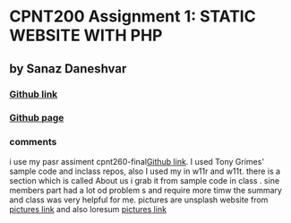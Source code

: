 


# CPNT200 Assignment 1: STATIC WEBSITE WITH PHP
## by Sanaz Daneshvar
### [Github link](https://sanazdaneshvar.github.io/cpnt200-a1)
### [Github page](https://github.com/SANAZDANESHVAR)

   
### comments
 i use my pasr assiment cpnt260-final[Github link](https://sanazdaneshvar.github.io/cpnt260-final).
I used Tony Grimes'  sample code and inclass repos, also I used my in w11r and w11t. there is a section which is called About us i grab it from sample code in class . sine members part had a lot od problem s and require more timw the summary and class was very helpful for me. 
pictures are unsplash website from [pictures link](https://unsplash.com) 
and also loresum [pictures link](https://https://picsum.photos) 